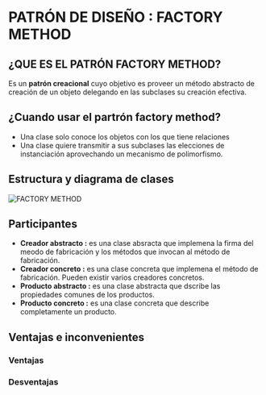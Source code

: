 ﻿# PATRÓN DE DISEÑO : FACTORY METHOD

## ¿QUE ES EL PATRÓN FACTORY METHOD?
Es un **patrón creacional** cuyo objetivo es proveer un método abstracto de creación de un objeto delegando en las subclases su creación efectiva.

## ¿Cuando usar el partrón factory method?
*	Una clase solo conoce los objetos con los que tiene relaciones
*	Una clase quiere transmitir a sus subclases las elecciones de instanciación aprovechando un mecanismo de polimorfismo.

## Estructura y diagrama de clases
![FACTORY METHOD](https://upload.wikimedia.org/wikipedia/commons/thumb/8/8e/Factory_Method_UML_class_diagram.svg/800px-Factory_Method_UML_class_diagram.svg.png)

## Participantes
*	**Creador abstracto :** es una clase absracta que implemena la firma del meodo de fabricación y los métodos que invocan al método de fabricación.
*	**Creador concreto :** es una clase concreta que implemena el método de fabricación. Pueden existir varios creadores concretos.
*	**Producto abstracto :** es una clase abstracta que dscribe las propiedades comunes de los productos.
*	**Producto concreto :** es una clase concreta que describe completamente un producto.

## Ventajas e inconvenientes
### Ventajas

### Desventajas